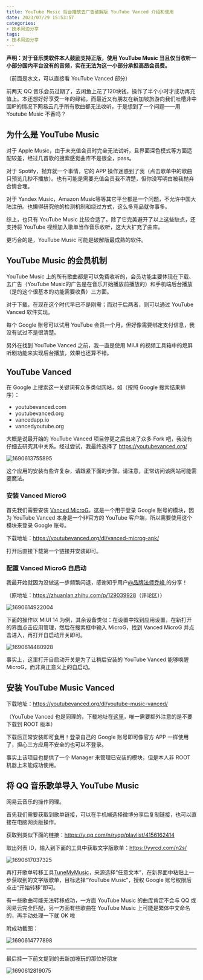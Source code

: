 ```yaml
---
title: YouTube Music 后台播放去广告破解版 YouTube Vanced 介绍和使用
date: 2023/07/29 15:53:57
categories:
- 技术周边分享
tags:
- 技术周边分享
---
```


**声明：对于音乐类软件本人鼓励支持正版，使用 YouTube Music 当且仅当收听一小部分国内平台没有的音频，实在无法为这一小部分承担高昂会员费。**

（前面是水文，可以直接看 YouTube Vanced 部分）

前两天 QQ 音乐会员过期了，去闲鱼上花了120块钱，操作了半个小时才成功再充值上。本还想好好享受一年的绿钻，而最近又有朋友在新加坡旅游向我们吐槽非中国IP的情况下网易云几乎所有歌曲都无法收听，于是想到了一个问题——用 Youtube Music 不香吗？

## 为什么是 YouTube Music

对于 Apple Music，由于未充值会员时完全无法试听，且界面深色模式等方面适配较差，经过几首歌的搜索感觉曲库不是很全，pass。

对于 Spotify，抛弃就一个事情，它的 APP 操作迷惑到了我（点击歌单中的歌曲只预览几秒不播放）。也有可能是需要充值会员我不清楚，但你没写明白被我抛弃合情合理。

对于 Yandex Music，Amazon Music等等其它平台都是一个问题，不允许中国大陆注册。也懒得研究他的检测机制和绕过方式，这么多竞品就你事多。

综上，也只有 YouTube Music 比较合适了。除了它完美避开了以上这些缺点，还支持将 YouTube 视频加入歌单当作音乐收听，这大大扩充了曲库。

更巧合的是，YouTube Music 可能是破解版最成熟的软件。

## YouTube Music 的会员机制

YouTube Music 上的所有歌曲都是可以免费收听的，会员功能主要体现在下载、去广告（YouTube Music的广告是在音乐开始播放前播放的）和手机端后台播放（是的这个很基本的功能需要收费）三方面。

对于下载，在现在这个时代早已不是刚需；而对于后两者，则可以通过 YouTube Vanced 软件实现。

每个 Google 账号可以试用 YouTube 会员一个月，但好像需要绑定支付信息，我没有试过不是很清楚。

另外在找到 YouTube Vanced 之前，我一直是使用 MIUI 的视频工具箱中的熄屏听剧功能来实现后台播放，效果也还算不错。

## YouTube Vanced

在 Google 上搜索这一关键词有众多类似网站，如（按照 Google 搜索结果排序）：

- youtubevanced.com
- youtubevanced.org
- vancedapp.io
- vancedyoutube.org

大概是说最开始的 YouTube Vanced 项目停更之后出来了众多 Fork 吧，我没有仔细去研究其中关系。经过尝试，我最终选择了 <https://youtubevanced.org/>

![1690613755895](https://cdn.yixiangzhilv.com/images/a8f199f2c211aa6b14b1955e4d494995.png)

这个应用的安装有些许复杂，请跟紧下面的步骤。请注意，正常访问该网站可能需要魔法。

### 安装 Vanced MicroG

首先我们需要安装 [Vanced MicroG](https://youtubevanced.org/vanced-microg-apk/)。这是一个用于登录 Google 账号的模块，因为 YouTube Vanced 本身是一个非官方的 YouTube 客户端，所以需要使用这个模块来登录 Google 账号。

下载地址：<https://youtubevanced.org/dl/vanced-microg-apk/>

打开后直接下载第一个链接并安装即可。

### 配置 Vanced MicroG 自启动

我最开始就因为没做这一步频繁闪退，感谢知乎用户[@品牌法师乔峰
](https://www.zhihu.com/people/homercharles)的分享！

（原地址：<https://zhuanlan.zhihu.com/p/129039928>（评论区））

![1690614922004](https://cdn.yixiangzhilv.com/images/bd6fc71fd90446d39cce1e4138de6455.png)

下面的操作以 MIUI 14 为例，其余设备类似：在设置中找到应用设置，在新打开的界面点击应用管理，然后在搜索框中输入 MicroG，找到 Vanced MicroG 并点击进入，再打开自启动开关即可。

![1690614480928](https://cdn.yixiangzhilv.com/images/de728d3196983cbe23338552f4d64b80.png)

事实上，这里打开自启动开关是为了让稍后安装的 YouTube Vanced 能够唤醒 MicroG，而非真正意义上的自启动。

## 安装 YouTube Music Vanced

下载地址：<https://youtubevanced.org/dl/youtube-music-vanced/>

（YouTube Vanced 也是同理的，下载地址在[这里](https://youtubevanced.org/dl/vanced-unofficial-versions/)，唯一需要额外注意的是不要下载到 ROOT 版本）

下载后正常安装即可食用！登录自己的 Google 账号即可像官方 APP 一样使用了，担心三方应用不安全的也可以不登录。

事实上该项目也提供了一个 Manager 来管理已安装的模块，但是本人非 ROOT 机器上未能成功使用。

## 将 QQ 音乐歌单导入 YouTube Music

网易云音乐的操作同理。

首先我们需要获取到歌单链接，可以在手机端选择微博分享后复制链接，也可以直接在电脑网页版操作。

获取到类似下面的链接：<https://y.qq.com/n/ryqq/playlist/4156162414>

取出列表 ID，输入到下面的工具中获取文字版歌单：<https://yyrcd.com/n2s/>

![1690617037325](https://cdn.yixiangzhilv.com/images/da6072c777e8eb0f4eeda269d7e42a20.png)

再打开歌单转移工具[TuneMyMusic](https://www.tunemymusic.com/zh-CN/transfer)，来源选择“任意文本”，在新界面中粘贴上一步获取到的文字版歌单，目标选择“YouTube Music”，授权 Google 账号权限后点击“开始转移”即可。

有一些歌曲可能无法转移成功，一方面 YouTube Music 的曲库肯定不会与 QQ 或网易云完全匹配，另一方面有些歌曲在 YouTube Music 上可能是繁体中文命名的，再手动处理一下就 OK 啦

附成功截图：

![1690614777898](https://cdn.yixiangzhilv.com/images/97a5c4a05c6ea1c5a7d0fcea35466981.png)

---

最后挂一下前文提到的去新加坡玩的那位好朋友

![1690612819075](https://cdn.yixiangzhilv.com/images/91fbd548723009ad2b0c4b590779f5a5.png)
